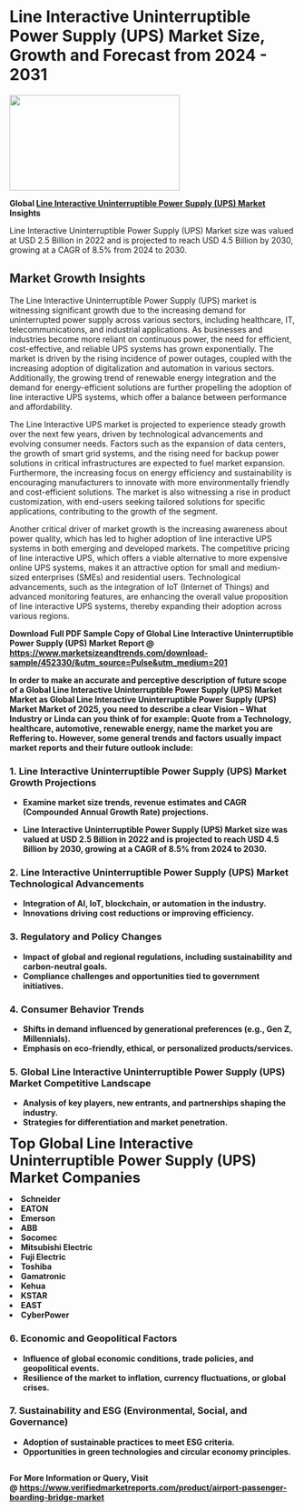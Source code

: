 <H1>Line Interactive Uninterruptible Power Supply (UPS) Market Size, Growth and Forecast from 2024 - 2031</H1><img class="aligncenter size-medium wp-image-584254" src="https://thirdeyenews.in/wp-content/uploads/2024/09/Global-Market-Research-300x168.jpeg" alt="" width="300" height="168" /><p><strong>Global&nbsp;<a href="https://www.marketsizeandtrends.com/download-sample/452330/&amp;utm_source=Pulse&amp;utm_medium=201">Line Interactive Uninterruptible Power Supply (UPS) Market</a> Insights</strong></p><p>Line Interactive Uninterruptible Power Supply (UPS) Market size was valued at USD 2.5 Billion in 2022 and is projected to reach USD 4.5 Billion by 2030, growing at a CAGR of 8.5% from 2024 to 2030.</p><p><h2>Market Growth Insights</h2> <p>The Line Interactive Uninterruptible Power Supply (UPS) market is witnessing significant growth due to the increasing demand for uninterrupted power supply across various sectors, including healthcare, IT, telecommunications, and industrial applications. As businesses and industries become more reliant on continuous power, the need for efficient, cost-effective, and reliable UPS systems has grown exponentially. The market is driven by the rising incidence of power outages, coupled with the increasing adoption of digitalization and automation in various sectors. Additionally, the growing trend of renewable energy integration and the demand for energy-efficient solutions are further propelling the adoption of line interactive UPS systems, which offer a balance between performance and affordability.</p> <p><strong></strong></p> <p>The Line Interactive UPS market is projected to experience steady growth over the next few years, driven by technological advancements and evolving consumer needs. Factors such as the expansion of data centers, the growth of smart grid systems, and the rising need for backup power solutions in critical infrastructures are expected to fuel market expansion. Furthermore, the increasing focus on energy efficiency and sustainability is encouraging manufacturers to innovate with more environmentally friendly and cost-efficient solutions. The market is also witnessing a rise in product customization, with end-users seeking tailored solutions for specific applications, contributing to the growth of the segment.</p> <p>Another critical driver of market growth is the increasing awareness about power quality, which has led to higher adoption of line interactive UPS systems in both emerging and developed markets. The competitive pricing of line interactive UPS, which offers a viable alternative to more expensive online UPS systems, makes it an attractive option for small and medium-sized enterprises (SMEs) and residential users. Technological advancements, such as the integration of IoT (Internet of Things) and advanced monitoring features, are enhancing the overall value proposition of line interactive UPS systems, thereby expanding their adoption across various regions.</p> <p><strong></p><p><span class=""><strong>Download Full PDF Sample Copy of Global Line Interactive Uninterruptible Power Supply (UPS) Market Report</strong> @ <a href="https://www.marketsizeandtrends.com/download-sample/452330/&amp;utm_source=Pulse&amp;utm_medium=201" target="_blank">https://www.marketsizeandtrends.com/download-sample/452330/&amp;utm_source=Pulse&amp;utm_medium=201</a></span></p><p>In order to make an accurate and perceptive description of future scope of a Global&nbsp;Line Interactive Uninterruptible Power Supply (UPS) Market Market as Global&nbsp;Line Interactive Uninterruptible Power Supply (UPS) Market Market of 2025, you need to describe a clear Vision &ndash; What Industry or Linda can you think of for example: Quote from a Technology, healthcare, automotive, renewable energy, name the market you are Reffering to. However, some general trends and factors usually impact market reports and their future outlook include:</p><h3>1.&nbsp;<strong>Line Interactive Uninterruptible Power Supply (UPS) Market Growth Projections</strong></h3><ul><li>Examine market size trends, revenue estimates and CAGR (Compounded Annual Growth Rate) projections.</li><li><p>Line Interactive Uninterruptible Power Supply (UPS) Market size was valued at USD 2.5 Billion in 2022 and is projected to reach USD 4.5 Billion by 2030, growing at a CAGR of 8.5% from 2024 to 2030.</p></li></ul><h3>2.&nbsp;<strong>Line Interactive Uninterruptible Power Supply (UPS) Market Technological Advancements</strong></h3><ul><li>Integration of AI, IoT, blockchain, or automation in the industry.</li><li>Innovations driving cost reductions or improving efficiency.</li></ul><h3>3.&nbsp;<strong>Regulatory and Policy Changes</strong></h3><ul><li>Impact of global and regional regulations, including sustainability and carbon-neutral goals.</li><li>Compliance challenges and opportunities tied to government initiatives.</li></ul><h3>4.&nbsp;<strong>Consumer Behavior Trends</strong></h3><ul><li>Shifts in demand influenced by generational preferences (e.g., Gen Z, Millennials).</li><li>Emphasis on eco-friendly, ethical, or personalized products/services.</li></ul><h3>5.&nbsp;<strong>Global Line Interactive Uninterruptible Power Supply (UPS) Market Competitive Landscape</strong></h3><ul><li>Analysis of key players, new entrants, and partnerships shaping the industry.</li><li>Strategies for differentiation and market penetration.</li></ul><p data-pm-slice="1 1 []"><span style="color: inherit; font-family: inherit; font-size: 25px;">Top Global Line Interactive Uninterruptible Power Supply (UPS) Market Companies</span></p><div class="" data-test-id=""><p><li>Schneider</li><li> EATON</li><li> Emerson</li><li> ABB</li><li> Socomec</li><li> Mitsubishi Electric</li><li> Fuji Electric</li><li> Toshiba</li><li> Gamatronic</li><li> Kehua</li><li> KSTAR</li><li> EAST</li><li> CyberPower</li></p></div><h3>6.&nbsp;<strong>Economic and Geopolitical Factors</strong></h3><ul><li>Influence of global economic conditions, trade policies, and geopolitical events.</li><li>Resilience of the market to inflation, currency fluctuations, or global crises.</li></ul><h3>7.&nbsp;<strong>Sustainability and ESG (Environmental, Social, and Governance)</strong></h3><ul><li>Adoption of sustainable practices to meet ESG criteria.</li><li>Opportunities in green technologies and circular economy principles.</li></ul><h2><strong style="font-size: 14px;">For More Information or Query, Visit @&nbsp;</strong><a style="background-color: #ffffff; font-size: 14px;" href="https://www.marketsizeandtrends.com/report/line-interactive-uninterruptible-power-supply-ups-market/" target="_blank">https://www.verifiedmarketreports.com/product/airport-passenger-boarding-bridge-market</a></h2>
